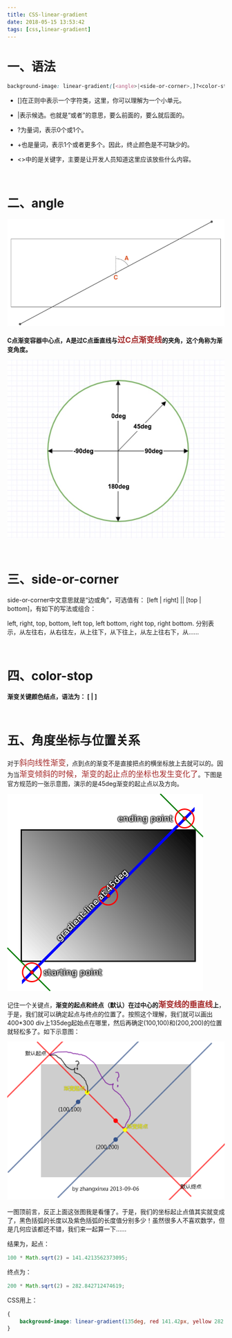 ```yaml
---
title: CSS-linear-gradient
date: 2018-05-15 13:53:42
tags: [css,linear-gradient]
---
```


# 一、语法

``` css
background-image: linear-gradient([<angle>|<side-or-corner>,]?<color-stop>[,<color-stop>]+);
```

- []在正则中表示一个字符类，这里，你可以理解为一个小单元。 

- |表示候选。也就是“或者”的意思，要么前面的，要么就后面的。 

- ?为量词，表示0个或1个。 

- +也是量词，表示1个或者更多个。因此，终止颜色是不可缺少的。 

- <>中的是关键字，主要是让开发人员知道这里应该放些什么内容。

<br/>

<!--more--> 

# 二、angle

![gradient-1](CSS-linear-gradient\gradient-1.png)





**C点渐变容器中心点，A是过C点垂直线与<font color=#A52A2A size=4 >过C点渐变线</font>的夹角，这个角称为渐变角度。** 





![](CSS-linear-gradient\7B0CC41A-86DC-4E1B-8A69-A410E6764B91.jpg)

<br/>

# 三、side-or-corner

side-or-corner中文意思就是“边或角”，可选值有： [left | right] || [top | bottom]，有如下的写法或组合：

left, right, top, bottom, left top, left bottom, right top, right bottom. 分别表示，从左往右，从右往左，从上往下，从下往上，从左上往右下，从……

<br/>

# 四、color-stop

**渐变关键颜色结点，语法为：<color> [ <percentage> | <length> ]**

<br/>

# 五、角度坐标与位置关系

对于<font color=#A52A2A size=4 >斜向线性渐变</font>，点到点的渐变不是直接把点的横坐标放上去就可以的。因为当<font color=#A52A2A size=4 >渐变倾斜的时候，渐变的起止点的坐标也发生变化了</font>。下图是官方规范的一张示意图，演示的是45deg渐变的起止点以及方向。 

![gradient-diagram](CSS-linear-gradient\gradient-diagram.png)



记住一个关键点，**渐变的起点和终点（默认）在过中心的<font color=#A52A2A size=4 >渐变线的垂直线</font>上**，于是，我们就可以确定起点与终点的位置了。按照这个理解，我们就可以画出400*300 div上135deg起始点在哪里，然后再确定(100,100)和(200,200)的位置就轻松多了。如下示意图： 



![](CSS-linear-gradient\100-300-what-mean.png)



一图顶前言，反正上面这张图我是看懂了。于是，我们的坐标起止点值其实就变成了，黑色括弧的长度以及紫色括弧的长度值分别多少！虽然很多人不喜欢数学，但是几何应该都还不错，我们来一起算一下……



结果为，起点：

``` javascript
100 * Math.sqrt(2) = 141.4213562373095;
```



终点为：

``` javascript
200 * Math.sqrt(2) = 282.842712474619;
```



CSS用上：

``` css
{
    background-image: linear-gradient(135deg, red 141.42px, yellow 282.84px);
}
```

